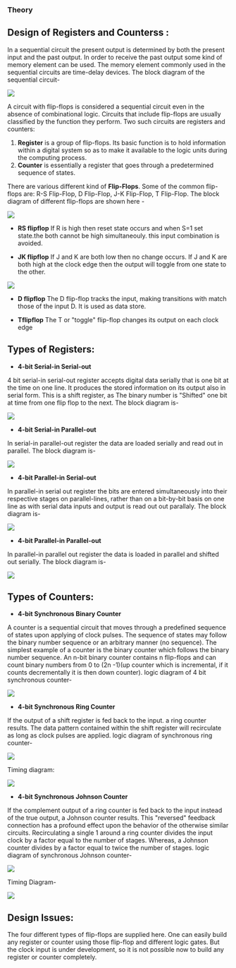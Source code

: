 ### Theory

## Design of Registers and Counterss :

In a sequential circuit the present output is determined by both the present input and the past output. In order to receive the past output some kind of memory element can be used. The memory element commonly used in the sequential circuits are time-delay devices. The block diagram of the sequential circuit-

<img src="./simulation/images/image_1.png">

A circuit with flip-flops is considered a sequential circuit even in the absence of combinational logic. Circuits that include flip-flops are usually classified by the function they perform. Two such circuits are registers and counters:
1. **Register** is a group of flip-flops. Its basic function is to hold information within a digital system so as to make it available to the logic units during the computing process.
2. **Counter** is essentially a register that goes through a predetermined sequence of states.

There are various different kind of **Flip-Flops**. Some of the common flip-flops are: R-S Flip-Flop, D Flip-Flop, J-K Flip-Flop, T Flip-Flop. The block diagram of different flip-flops are shown here -

<img src="./simulation/images/image_2.png">

- **RS flipflop** If R is high then reset state occurs and when S=1 set state.the both cannot be high simultaneouly. this input combination is avoided.

- **JK flipflop** If J and K are both low then no change occurs. If J and K are both high at the clock edge then the output will toggle from one state to the other.

<img src="./simulation/images/image_3.png">

- **D flipflop** The D flip-flop tracks the input, making transitions with match those of the input D. It is used as data store.

- **Tflipflop** The T or "toggle" flip-flop changes its output on each clock edge

## Types of Registers:

- **4-bit Serial-in Serial-out**

4 bit serial-in serial-out register accepts digital data serially that is one bit at the time on one line. It produces the stored information on its output also in serial form. This is a shift register, as The binary number is "Shifted" one bit at time from one flip flop to the next. The block diagram is-

<img src="./simulation/images/image_4.png">

- **4-bit Serial-in Parallel-out**

In serial-in parallel-out register the data are loaded serially and read out in parallel. The block diagram is-

<img src="./simulation/images/image_5.png">

- **4-bit Parallel-in Serial-out**

In parallel-in serial out register the bits are entered simultaneously into their respective stages on parallel-lines, rather than on a bit-by-bit basis on one line as with serial data inputs and output is read out out parallaly. The block diagram is-

<img src="./simulation/images/image_6.png">

- **4-bit Parallel-in Parallel-out**

In parallel-in parallel out register the data is loaded in parallel and shifted out serially. The block diagram is-

<img src="./simulation/images/image_7.png">

## Types of Counters:

- **4-bit Synchronous Binary Counter**

A counter is a sequential circuit that moves through a predefined sequence of states upon applying of clock pulses. The sequence of states may follow the binary number sequence or an arbitrary manner (no sequence). The simplest example of a counter is the binary counter which follows the binary number sequence. An n-bit binary counter contains n flip-flops and can count binary numbers from 0 to (2n -1)(up counter which is incremental, if it counts decrementally it is then down counter). logic diagram of 4 bit synchronous counter-

<img src="./simulation/images/image_8.png">

- **4-bit Synchronous Ring Counter**

If the output of a shift register is fed back to the input. a ring counter results. The data pattern contained within the shift register will recirculate as long as clock pulses are applied. logic diagram of synchronous ring counter-

<img src="./simulation/images/image_9.png">

Timing diagram:

<img src="./simulation/images/image_10.png">

- **4-bit Synchronous Johnson Counter**

If the complement output of a ring counter is fed back to the input instead of the true output, a Johnson counter results. This "reversed" feedback connection has a profound effect upon the behavior of the otherwise similar circuits. Recirculating a single 1 around a ring counter divides the input clock by a factor equal to the number of stages. Whereas, a Johnson counter divides by a factor equal to twice the number of stages. logic diagram of synchronous Johnson counter-

<img src="./simulation/images/image_11.png">

Timing Diagram-

<img src="./simulation/images/image_12.png">

## Design Issues:

The four different types of flip-flops are supplied here. One can easily build any register or counter using those flip-flop and different logic gates. But the clock input is under development, so it is not possible now to build any register or counter completely.
